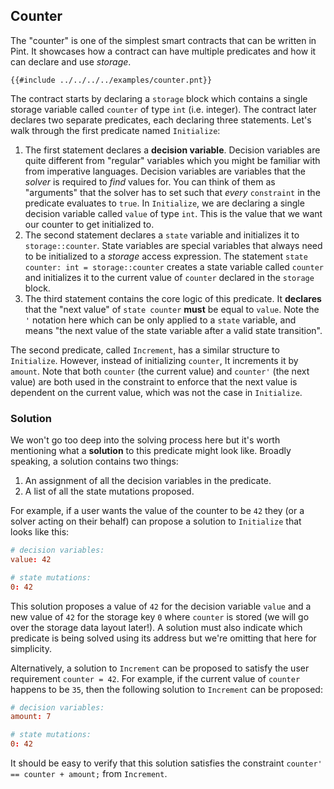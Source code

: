 ## Counter

The "counter" is one of the simplest smart contracts that can be written in Pint. It showcases how a
contract can have multiple predicates and how it can declare and use _storage_.

```pint
{{#include ../../../../examples/counter.pnt}}
```

The contract starts by declaring a `storage` block which contains a single storage variable called
`counter` of type `int` (i.e. integer). The contract later declares two separate predicates, each
declaring three statements. Let's walk through the first predicate named `Initialize`:

1. The first statement declares a **decision variable**. Decision variables are quite different from
   "regular" variables which you might be familiar with from imperative languages. Decision
   variables are variables that the _solver_ is required to _find_ values for. You can think of them
   as "arguments" that the solver has to set such that _every_ `constraint` in the predicate
   evaluates to `true`. In `Initialize`, we are declaring a single decision variable called `value`
   of type `int`. This is the value that we want our counter to get initialized to.
1. The second statement declares a `state` variable and initializes it to `storage::counter`. State
   variables are special variables that always need to be initialized to a _storage_ access
   expression. The statement `state counter: int = storage::counter` creates a state variable called
   `counter` and initializes it to the current value of `counter` declared in the `storage` block.
1. The third statement contains the core logic of this predicate. It **declares** that the "next
   value" of `state counter` **must** be equal to `value`. Note the `'` notation here which can be
   only applied to a `state` variable, and means "the next value of the state variable after a valid
   state transition".

The second predicate, called `Increment`, has a similar structure to `Initialize`. However, instead
of initializing `counter`, It increments it by `amount`. Note that both `counter` (the current
value) and `counter'` (the next value) are both used in the constraint to enforce that the next
value is dependent on the current value, which was not the case in `Initialize`.

### Solution

We won't go too deep into the solving process here but it's worth mentioning what a **solution** to
this predicate might look like. Broadly speaking, a solution contains two things:

1. An assignment of all the decision variables in the predicate.
1. A list of all the state mutations proposed.

For example, if a user wants the value of the counter to be `42` they (or a solver acting on their
behalf) can propose a solution to `Initialize` that looks like this:

```toml
# decision variables:
value: 42

# state mutations:
0: 42
```

This solution proposes a value of `42` for the decision variable `value` and a new value of `42` for
the storage key `0` where `counter` is stored (we will go over the storage data layout later!). A
solution must also indicate which predicate is being solved using its address but we're omitting
that here for simplicity.

Alternatively, a solution to `Increment` can be proposed to satisfy the user requirement `counter =
42`. For example, if the current value of `counter` happens to be `35`, then the following solution
to `Increment` can be proposed:

```toml
# decision variables:
amount: 7

# state mutations:
0: 42
```

It should be easy to verify that this solution satisfies the constraint `counter' == counter +
amount;` from `Increment`.
